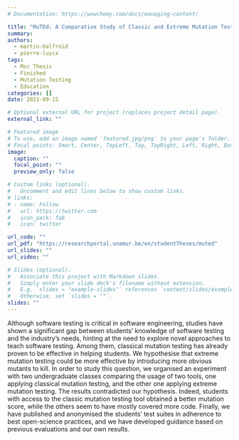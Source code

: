 ```yaml
---
# Documentation: https://wowchemy.com/docs/managing-content/

title: "MuTEd: A Comparative Study of Classic and Extreme Mutation Testing for Teaching Software Testing"
summary: 
authors:
  - martin-balfroid
  - pierre-luycx
tags:
  - Msc Thesis
  - Finished
  - Mutation Testing
  - Education
categories: []
date: 2021-09-15

# Optional external URL for project (replaces project detail page).
external_link: ""

# Featured image
# To use, add an image named `featured.jpg/png` to your page's folder.
# Focal points: Smart, Center, TopLeft, Top, TopRight, Left, Right, BottomLeft, Bottom, BottomRight.
image:
  caption: ""
  focal_point: ""
  preview_only: false

# Custom links (optional).
#   Uncomment and edit lines below to show custom links.
# links:
# - name: Follow
#   url: https://twitter.com
#   icon_pack: fab
#   icon: twitter

url_code: ""
url_pdf: "https://researchportal.unamur.be/en/studentTheses/muted"
url_slides: ""
url_video: ""

# Slides (optional).
#   Associate this project with Markdown slides.
#   Simply enter your slide deck's filename without extension.
#   E.g. `slides = "example-slides"` references `content/slides/example-slides.md`.
#   Otherwise, set `slides = ""`.
slides: ""
---
```


Although software testing is critical in software engineering, studies have shown a significant gap between students’ knowledge of software testing and the industry’s needs, hinting at the need to explore novel approaches to teach software testing. Among them, classical mutation testing has already proven to be effective in helping students. We hypothesise that extreme mutation testing could be more effective by introducing more obvious mutants to kill. In order to study this question, we organised an experiment with two undergraduate classes comparing the usage of two tools, one applying classical mutation testing, and the other one applying extreme mutation testing. The results contradicted our hypothesis. Indeed, students with access to the classic mutation testing tool obtained a better mutation score, while the others seem to have mostly covered more code. Finally, we have published and anonymised the students’ test suites in adherence to best open-science practices, and we have developed guidance based on previous evaluations and our own results.
